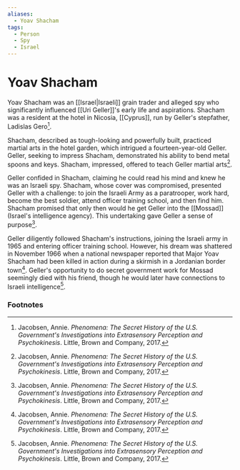 ```yaml
---
aliases:
  - Yoav Shacham
tags:
  - Person
  - Spy
  - Israel
---
```

# Yoav Shacham

Yoav Shacham was an [[Israel|Israeli]] grain trader and alleged spy who significantly influenced [[Uri Geller]]'s early life and aspirations. Shacham was a resident at the hotel in Nicosia, [[Cyprus]], run by Geller's stepfather, Ladislas Gero[^1].

Shacham, described as tough-looking and powerfully built, practiced martial arts in the hotel garden, which intrigued a fourteen-year-old Geller. Geller, seeking to impress Shacham, demonstrated his ability to bend metal spoons and keys. Shacham, impressed, offered to teach Geller martial arts[^1].

Geller confided in Shacham, claiming he could read his mind and knew he was an Israeli spy. Shacham, whose cover was compromised, presented Geller with a challenge: to join the Israeli Army as a paratrooper, work hard, become the best soldier, attend officer training school, and then find him. Shacham promised that only then would he get Geller into the [[Mossad]] (Israel's intelligence agency). This undertaking gave Geller a sense of purpose[^1].

Geller diligently followed Shacham's instructions, joining the Israeli army in 1965 and entering officer training school. However, his dream was shattered in November 1966 when a national newspaper reported that Major Yoav Shacham had been killed in action during a skirmish in a Jordanian border town[^1]. Geller's opportunity to do secret government work for Mossad seemingly died with his friend, though he would later have connections to Israeli intelligence[^1].

### Footnotes
[^1]: Jacobsen, Annie. *Phenomena: The Secret History of the U.S. Government's Investigations into Extrasensory Perception and Psychokinesis*. Little, Brown and Company, 2017.
